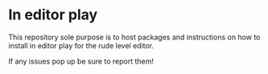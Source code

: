 # In editor play
This repository sole purpose is to host packages and instructions on how to install in editor play for the rude level editor.

If any issues pop up be sure to report them!